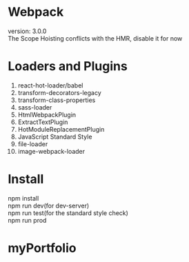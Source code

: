 # Webpack        
version: 3.0.0    
The Scope Hoisting conflicts with the HMR, disable it for now

# Loaders and Plugins
1. react-hot-loader/babel
2. transform-decorators-legacy
3. transform-class-properties
4. sass-loader
5. HtmlWebpackPlugin
6. ExtractTextPlugin
7. HotModuleReplacementPlugin
8. JavaScript Standard Style
9. file-loader
10. image-webpack-loader

# Install
npm install    
npm run dev(for dev-server)      
npm run test(for the standard style check)     
npm run prod      
# myPortfolio
